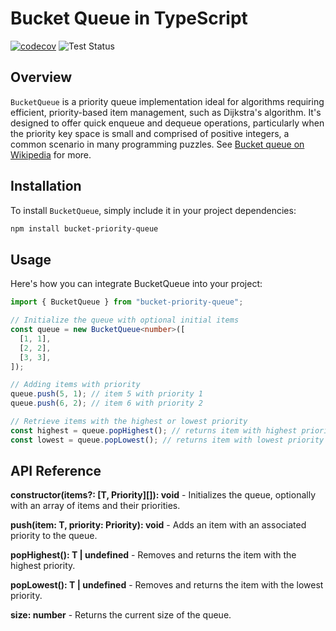 # Bucket Queue in TypeScript
[![codecov](https://codecov.io/gh/keriati/bucket-priority-queue/graph/badge.svg?token=UYXBHXOSOV)](https://codecov.io/gh/keriati/bucket-priority-queue)
![Test Status](https://github.com/keriati/bucket-priority-queue/actions/workflows/coverage.yml/badge.svg)
## Overview

`BucketQueue` is a priority queue implementation ideal for algorithms requiring efficient, priority-based item
management, such as Dijkstra's algorithm. It's designed to offer quick enqueue and dequeue operations, particularly
when the priority key space is small and comprised of positive integers, a common scenario in many programming puzzles.
See [Bucket queue on Wikipedia](https://en.wikipedia.org/wiki/Bucket_queue) for more.

## Installation

To install `BucketQueue`, simply include it in your project dependencies:

```bash
npm install bucket-priority-queue
```

## Usage

Here's how you can integrate BucketQueue into your project:

```typescript
import { BucketQueue } from "bucket-priority-queue";

// Initialize the queue with optional initial items
const queue = new BucketQueue<number>([
  [1, 1],
  [2, 2],
  [3, 3],
]);

// Adding items with priority
queue.push(5, 1); // item 5 with priority 1
queue.push(6, 2); // item 6 with priority 2

// Retrieve items with the highest or lowest priority
const highest = queue.popHighest(); // returns item with highest priority
const lowest = queue.popLowest(); // returns item with lowest priority
```

## API Reference

**constructor(items?: [T, Priority][]): void** - Initializes the queue, optionally with an array of items and their priorities.

**push(item: T, priority: Priority): void** - Adds an item with an associated priority to the queue.

**popHighest(): T | undefined** - Removes and returns the item with the highest priority.

**popLowest(): T | undefined** - Removes and returns the item with the lowest priority.

**size: number** - Returns the current size of the queue.
